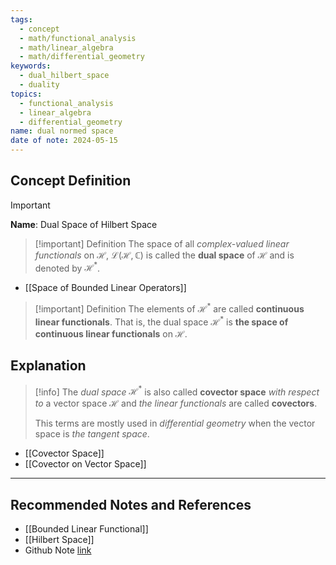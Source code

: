 ```yaml
---
tags:
  - concept
  - math/functional_analysis
  - math/linear_algebra
  - math/differential_geometry
keywords:
  - dual_hilbert_space
  - duality
topics:
  - functional_analysis
  - linear_algebra
  - differential_geometry
name: dual normed space
date of note: 2024-05-15
---
```


## Concept Definition

>[!important]
>**Name**:  Dual Space of Hilbert Space


>[!important] Definition
>The space of all *complex-valued linear functionals* on $\mathcal{H}$,  $\mathcal{L}(\mathcal{H}, \mathbb{C})$ is called the **dual space** of $\mathcal{H}$ and is denoted by $\mathcal{H}^{*}$. 

- [[Space of Bounded Linear Operators]]

>[!important] Definition
>The elements of $\mathcal{H}^{*}$ are called **continuous linear functionals**. That is, the dual space $\mathcal{H}^{*}$ is **the space of continuous linear functionals** on $\mathcal{H}$. 


## Explanation

>[!info]
>The *dual space* $\mathcal{H}^{*}$ is also called **covector space** *with respect to* a vector space $\mathcal{H}$ and *the linear functionals* are called **covectors**. 
>
>This terms are mostly used in *differential geometry* when the vector space is *the tangent space*.


- [[Covector Space]]
- [[Covector on Vector Space]]




-----------
##  Recommended Notes and References

- [[Bounded Linear Functional]]
- [[Hilbert Space]]
- Github Note [link](https://github.com/TianpeiLuke/SelfStudyNotes/tree/master/self-study/probability_and_measure_theory)
